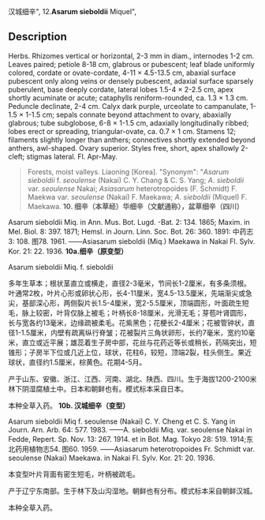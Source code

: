 汉城细辛",
12.**Asarum sieboldii** Miquel",

## Description
Herbs. Rhizomes vertical or horizontal, 2-3 mm in diam., internodes 1-2 cm. Leaves paired; petiole 8-18 cm, glabrous or pubescent; leaf blade uniformly colored, cordate or ovate-cordate, 4-11 × 4.5-13.5 cm, abaxial surface pubescent only along veins or densely pubescent, adaxial surface sparsely puberulent, base deeply cordate, lateral lobes 1.5-4 × 2-2.5 cm, apex shortly acuminate or acute; cataphylls reniform-rounded, ca. 1.3 × 1.3 cm. Peduncle declinate, 2-4 cm. Calyx dark purple, urceolate to campanulate, 1-1.5 × 1-1.5 cm; sepals connate beyond attachment to ovary, abaxially glabrous; tube subglobose, 6-8 × 1-1.5 cm, adaxially longitudinally ribbed; lobes erect or spreading, triangular-ovate, ca. 0.7 × 1 cm. Stamens 12; filaments slightly longer than anthers; connectives shortly extended beyond anthers, awl-shaped. Ovary superior. Styles free, short, apex shallowly 2-cleft; stigmas lateral. Fl. Apr-May.

> Forests, moist valleys. Liaoning [Korea].
  "Synonym": "*Asarum* *sieboldii* f. *seoulense* (Nakai) C. Y. Chang &amp; C. S. Yang; *A*. *sieboldii* var. *seoulense* Nakai; *Asiasarum* heterotropoides (F. Schmidt) F. Maekwa var. *seoulense* (Nakai) F. Maekawa; *A*. *sieboldii* (Miquel) F. Maekawa.
**10. 细辛（本草经）华细辛（文献通称），盆草细辛（四川）**

Asarum sieboldii Miq. in Ann. Mus. Bot. Lugd. -Bat. 2: 134. 1865; Maxim. in Mel. Biol. 8: 397. 1871; Hemsl. in Journ. Linn. Soc. Bot. 26: 360. 1891: 中药志3: 108. 图78. 1961. ——Asiasarum sieboldii (Miq.) Maekawa in Nakai Fl. Sylv. Kor. 21: 22. 1936.
**10a.细辛（原变型）**

Asarum sieboldii Miq. f. sieboldii

多年生草本；根状茎直立或横走，直径2-3毫米，节间长1-2厘米，有多条须根。叶通常2枚，叶片心形或卵状心形，长4-11厘米，宽4.5-13.5厘米，先端渐尖或急尖，基部深心形，两侧裂片长1.5-4厘米，宽2-5.5厘米，顶端圆形，叶面疏生短毛，脉上较密，叶背仅脉上被毛；叶柄长8-18厘米，光滑无毛；芽苞叶肾圆形，长与宽各约13毫米，边缘疏被柔毛。花紫黑色；花梗长2-4厘米；花被管钟状，直径1-1.5厘米，内壁有疏离纵行脊皱；花被裂片三角状卵形，长约7毫米，宽约10毫米，直立或近平展；雄蕊着生子房中部，花丝与花药近等长或稍长，药隔突出，短锥形；子房半下位或几近上位，球状，花柱6，较短，顶端2裂，柱头侧生。果近球状，直径约1.5厘米，棕黄色。花期4-5月。

产于山东、安徽、浙江、江西、河南、湖北、陕西、四川。生于海拔1200-2100米林下阴湿腐植土中。日本和朝鲜也有。模式标本采自日本。

本种全草入药。
**10b. 汉城细辛（变型）**

Asarum sieboldii Miq f. seoulense (Nakai) C. Y. Cheng et C. S. Yang in Journ. Arn. Arb. 64: 577. 1983. ——A. sieboldii Miq. var. seoulense Nakai in Fedde, Repert. Sp. Nov. 13: 267. 1914. et in Bot. Mag. Tokyo 28: 519. 1914;东北药用植物志54. 图60. 1959. ——Asiasarum heterotropoides Fr. Schmidt var. seoulense (Nakai) Maekawa. in Nakai Fl. Sylv. Kor. 21: 20. 1936.

本变型叶片背面有密生短毛，叶柄被疏毛。

产于辽宁东南部。生于林下及山沟湿地。朝鲜也有分布。模式标本采自朝鲜汉城。

本种全草入药。
